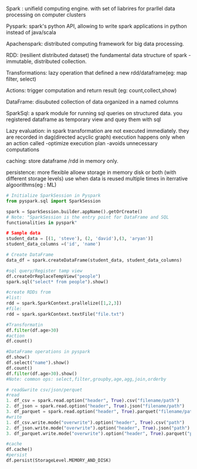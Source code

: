 Spark : unifield computing engine. with set of liabrires for prarllel data 
processing on computer clusters

Pyspark: spark's python API, allowing to write spark applications in 
python instead of java/scala

Apachenspark: distributed computing framework for big data processing.

RDD: (resilient distributed dataset) the fundamental data structure of 
spark -immutable, distributed collection.

Transformations: lazy operation that defined a new rdd/dataframe(eg:  map 
filter, select)

Actions: trigger computation and return result (eg: count,collect,show)

DataFrame: disubuted collection of data organized in a named columns

SparkSql: a spark module for running sql queries on structured data. you 
registered dataframe as temporary view and quey them with sql

Lazy evaluation: in spark transformation are not executed immediately. 
they are recorded in dag(directed acyclic graph) execution happens only 
when an action called
-optimize execution plan
-avoids unnecessary computations

caching: store dataframe /rdd in memory only.

persistence: more flexible alloew storage in memory disk or both (with 
different storage levels) use when data is reused multiple times in 
iterrative algoorithms(eg : ML)


```python
# Initialize SparkSession in Pyspark
from pyspark.sql import SparkSession

spark = SparkSession.builder.appName().getOrCreate()
# Note: "SparkSession is the entry point for DataFrame and SQL 
functionalities in pyspark"

# Sample data
student_data = [(1, 'steve'), (2, 'david'),(3, 'aryan')]
student_data_columns =('id', 'name')

# Create DataFrame
data_df = spark.createDataFrame(student_data, student_data_columns)

#sql query/Register tamp view
df.createOrReplaceTempView("people")
spark.sql("select* from people").show()

#create RDDs from 
#list: 
rdd = spark.SparkContext.prallelize([1,2,3])
#file: 
rdd = spark.sparkContext.textFile("file.txt")

#Transformatin
df.filter(df.age>30)
#action
df.count()

#DataFrame operations in pyspark
df.show()
df.select("name").show()
df.count()
df.filter(df.age>30).show()
#Note: common ops: select,filter,groupby,age,agg,join,orderby

# read&write csv/json/perquet
#read
1. df_csv = spark.read.option("header", True).csv("filename/path")
2. df_json = spark.read.option("header", True).json("filename/path")
3. df_parquet = spark.read.option("header", True).parquet("filename/path")
#write
1. df_csv.write.mode("overwrite").option("header", True).csv("path")
2. df_json.write.mode("overwrite").option("header", True).json("path")
3. df_parquet.write.mode("overwrite").option("header", True).parquet("path")

#cache
df.cache()
#persist
df.persist(StorageLevel.MEMORY_AND_DISK)


